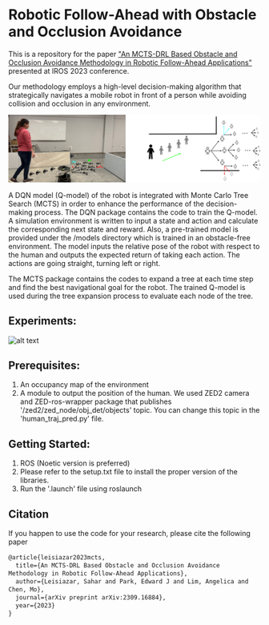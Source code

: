 # Robotic Follow-Ahead with Obstacle and Occlusion Avoidance
This is a repository for the paper ["An MCTS-DRL Based Obstacle and Occlusion Avoidance Methodology in Robotic Follow-Ahead Applications"](https://arxiv.org/pdf/2309.16884.pdf) presented at IROS 2023 conference. 


Our methodology employs a high-level decision-making algorithm that strategically navigates a mobile robot in front of a person while 
avoiding collision and occlusion in any environment.

![alt text](images/Abstract-image.png)


A DQN model (Q-model) of the robot is integrated with Monte Carlo Tree Search (MCTS) in order to enhance the performance of the decision-making process. 
The DQN package contains the code to train the Q-model. A simulation environment is written to input a state and action and calculate the corresponding next state and reward. Also, a pre-trained model is provided under the /models directory which is trained in an obstacle-free environment. The model inputs the relative pose of the robot with respect to the human and outputs the expected return of taking each action. The actions are going straight, turning left or right.

The MCTS package contains the codes to expand a tree at each time step and find the best navigational goal for the robot. The trained Q-model is used during the tree expansion process to evaluate each node of the tree.

## Experiments:
![alt text](images/mcts.gif)

## Prerequisites:
1. An occupancy map of the environment
2. A module to output the position of the human. We used ZED2 camera and ZED-ros-wrapper package that publishes '/zed2/zed_node/obj_det/objects' topic. You can change this topic in the 'human_traj_pred.py' file.


## Getting Started:
1. ROS (Noetic version is preferred)
2. Please refer to the setup.txt file to install the proper version of the libraries.
3. Run the '.launch' file using roslaunch 




## Citation
If you happen to use the code for your research, please cite the following paper

```
@article{leisiazar2023mcts,
  title={An MCTS-DRL Based Obstacle and Occlusion Avoidance Methodology in Robotic Follow-Ahead Applications},
  author={Leisiazar, Sahar and Park, Edward J and Lim, Angelica and Chen, Mo},
  journal={arXiv preprint arXiv:2309.16884},
  year={2023}
}

```
